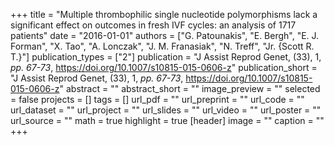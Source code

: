 +++
title = "Multiple thrombophilic single nucleotide polymorphisms lack a significant effect on outcomes in fresh IVF cycles: an analysis of 1717 patients"
date = "2016-01-01"
authors = ["G. Patounakis", "E. Bergh", "E. J. Forman", "X. Tao", "A. Lonczak", "J. M. Franasiak", "N. Treff", "Jr. {Scott R. T.}"]
publication_types = ["2"]
publication = "J Assist Reprod Genet, (33), 1, _pp. 67-73_, https://doi.org/10.1007/s10815-015-0606-z"
publication_short = "J Assist Reprod Genet, (33), 1, _pp. 67-73_, https://doi.org/10.1007/s10815-015-0606-z"
abstract = ""
abstract_short = ""
image_preview = ""
selected = false
projects = []
tags = []
url_pdf = ""
url_preprint = ""
url_code = ""
url_dataset = ""
url_project = ""
url_slides = ""
url_video = ""
url_poster = ""
url_source = ""
math = true
highlight = true
[header]
image = ""
caption = ""
+++
